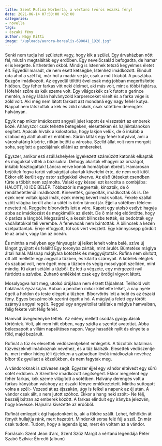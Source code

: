 ```yaml
---
title: Szent Rufina Norberta, a vértanú (vörös északi fény)
date: 2021-06-14 07:50:00 +02:00
categories:
- novella
tags:
- északi fény
author: Nagy Kitti
image: "/uploads/aurora-borealis-690041_1920.jpg"
---
```


Senki nem tudja hol született vagy, hogy kik a szülei. Egy árvaházban nőtt fel, miután megtalálták egy erdőben. Egy nevelőcsalád befogadta, de hamar el is kergette. Érthetetlen okból. Mindig is Istennek tetsző kegyelmes életet élt. Egyedül maradt, de nem esett kétségbe, Istenhez imádkozott. Elindult oda ahol a szél fúj, már hol a madár se jár, csak a múlt kiabál. A pusztába. Buzgón imádkozott. Az egyedül töltött évei csak még jobban megerősítette hitében. Egy fehér farkas vitt neki élelmet, aki más volt, mint a többi fajtársa. Hófehér szőre és kék szeme volt. Egy világoskék csík futott a gerince mentén, a négy lábán halványzöld karpereceket viselt és a farka vége is zöld volt. Aki még nem látott farkast azt mondaná egy nagy fehér kutya. Nappal nem látszottak a kék és zöld csíkok, csak sötétben derengtek halványan.
 
Egyik nap mikor imádkozott angyali jelet kapott és visszatért az emberek közé. Ahányszor csak tehette betegeken, elesetteken és hajléktalanokon segített. Apácák hívták a kolostorba, hogy lakjon velük, de ő inkább a szabad ég alatt aludt ez erdőben. Sűrűn látták egy fehér kutyával, ami a városhatárig kísérte, ritkán bejött a városba. Szelíd állat volt nem morgott soha, segített a gazdájának ellátni az embereket. 

Egyszer, amikor esti szálláshelyére igyekezett száműzött katonák elkapták és magukkal vitték a bázisukra. Dehogy akarták elhagyni az országot, inkább fosztogattak! Láncra verve konok homályban ébredt. Hamarosan bejöttek fogva tartói váltságdíjat akartak követelni érte, de nem volt kitől. Ekkor elő került egy ostor szögekkel kiverve. Az első ütéseket csendben tűrte a többit nem számolta. Valaki egy késsel ezt karcolta a combjába: HALOTT, KI IDE BELÉP. Többször is megverték, kínozták, de ő rendíthetetlenül imádkozott. Kinevették, gúnyolták, imádkoztak ők is. De ezek nem voltak igazi imák, ezek méreg kevert imák voltak. Fekete szállal szőtt világba került ahol a sötét is öröm táncot jár. Éjjel a sötétben félelem nevetett rá. Reggelre bíborvörös lett a vére. Kapott egy utolsó esélyt: hagyja abba az imádkozást és megkímélik az életét. De ő már rég eldöntötte, hogy ő parázs a lángból. Megszúrták, a kezeit bilincsbe tették, és bedobták egy vadállatokkal teli verembe. A fenevadak nem bántották. A bilincsek a kezén szétpattantak. Ereje elfogyott, túl sok vért vesztett. Egy könnycsepp gördült le az arcán, vagy tán az óceán.
 
És mintha a mélyben egy fénysugár új lelket lehelt volna belé, szíve új lángot gyújtott és felállt! Egy toronyba zárták, mint árulót. Büntetése máglya általi halál. Másnap máglyára kötözték és meggyújtották. Rufina nem sikított, ott állt mellette egy angyal a tűzben, és kitárta szárnyait. A kötelek elégtek és szabad volt, nem égett meg a tűzben és végig mosolygott szelíden, mint mindig. Ki akart sétálni a tűzből. Ez lett a végzete, egy mérgezett nyíl fúródott a szívébe. Zuhanó emlékként csak egy ördögi vigyort látott. 

Mosolyogva halt meg, utolsó órájában nem érzett fájdalmat. Telihold volt halálának éjszakáján. Abban a percben mikor kilehelte lelkét, a nap nyele égett a holdon és teste elégett a tűzben. Bíborvörös lett a hold és az északi fény. Egyes beszámolók szerint égett a hó. A máglyája felett egy törött szárnyú angyal regélt. Reggel egy angyaltollat találtak a máglya hamvaiban, félig fekete volt félig fehér.

Hamvait üvegedénybe tették. Az edény mellett csodás gyógyulások történtek. Volt, aki nem hitt ebben, vagy szidta a szentté avatottat. Abba belecsapott a villám napsütéses napon. Vagy hasadék nyílt és elnyelte a föld, majd bezárult. 

Rufinát a tűz és elesettek védőszentjeként emlegetik. A tűzoltók hatalmas tűzvészeknél imádkoznak nevéhez, és a tűz kialszik. Elesettek védőszentje is, mert mikor hideg téli éjjeleken a szabadban lévők imádkoztak nevéhez bíbor tűz gyulladt a közelükben, és nem fagytak meg. 

A vándoroknak is szívesen segít. Egyszer éjjel egy vándor eltévedt egy sűrű sötét erdőben. A Szenthez imádkozott segítségért. Ekkor megjelent egy fehér farkas, kék szeme világított a sötétben. Halvány derengés volt a farkas irányában valahogy az északi fényre emlékeztetett. Mintha suttogott volna a szél:- Vezesd át az éjszakán, úgy is felkel a napunk az éj után. A vándor csak állt, s nem jutott szóhoz. Ekkor a hang neki szólt:- Ne félj, beszélj bátran az emberek között. A farkas elindult egy irányba jelezvén, hogy kövesse. Hajnalra kivezette az erdőből. 

Rufinát emlegetik égi hajadonként is, aki a földre szállt. Lehet, felhőkön át fényét hullajtja ránk, mert hazatért. Mindenkit sorsa felé fúj a szél. Én már csak tudom. Tudom, hogy a legenda igaz, mert én voltam az a vándor.

Források: Szent Jean d’arc, Szent Szűz Margit a vértanú legendája
Péter Szabó Szilvia: Ébredő (album)
